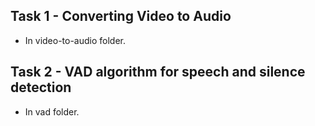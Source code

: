 ## Task 1 - Converting Video to Audio
* In video-to-audio folder.
  
## Task 2 - VAD algorithm for speech and silence detection 
* In vad folder.
